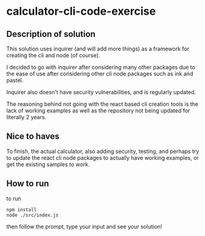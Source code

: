 # calculator-cli-code-exercise

## Description of solution

This solution uses inquirer (and will add more things) as a framework for creating the cli and node (of course).

I decided to go with inquirer after considering many other packages due to the ease of use after considering other cli node packages such as ink and pastel.

Inquirer also doesn't have security vulnerabilities, and is regularly updated.

The reasoning behind not going with the react based cli creation tools is the lack of working examples as well as the repository not being updated for literally 2 years.

## Nice to haves

To finish, the actual calculator, also adding security, testing, and perhaps try to update the react cli node packages to actually have working examples, or get the existing samples to work.


## How to run

to run

```
npm install 
node ./src/index.js
```
then follow the prompt, type your input and see your solution!

